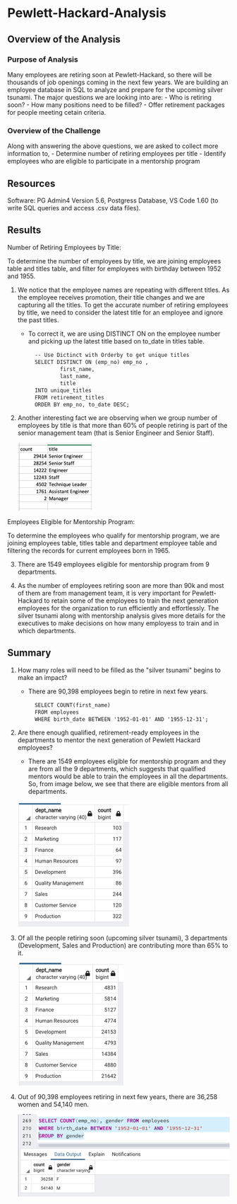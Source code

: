 # Pewlett-Hackard-Analysis

## Overview of the Analysis

### Purpose of Analysis
Many employees are retiring soon at Pewlett-Hackard, so there will be thousands of job openings coming in the next few years. We are building an employee database in SQL to analyze and prepare for the upcoming silver tsunami. 
The major questions we are looking into are:
    - Who is retiring soon?
    - How many positions need to be filled?
    - Offer retirement packages for people meeting cetain criteria.

### Overview of the Challenge
Along with answering the above questions, we are asked to collect more information to,
    - Determine number of retiring employees per title
    - Identify employees who are eligible to participate in a mentorship program

## Resources
Software: PG Admin4 Version 5.6, Postgress Database, VS Code 1.60 (to write SQL queries and access .csv data files).

## Results

Number of Retiring Employees by Title:

To determine the number of employees by title, we are joining employees table and titles table, and filter for employees with birthday between 1952 and 1955. 

1. We notice that the employee names are repeating with different titles. As the employee receives promotion, their title changes and we are capturing all the titles. To get the accurate number of retiring employees by title, we need to consider the latest title for an employee and ignore the past titles.
    - To correct it, we are using DISTINCT ON on the employee number and picking up the latest title based on to_date in titles table.
    
            -- Use Dictinct with Orderby to get unique titles
            SELECT DISTINCT ON (emp_no) emp_no ,
                    first_name,
                    last_name,
                    title
            INTO unique_titles
            FROM retirement_titles
            ORDER BY emp_no, to_date DESC;

2. Another interesting fact we are observing when we group number of employees by title is that  more than 60% of people retiring is part of the senior management team (that is Senior Engineer and Senior Staff). 

    ![](https://github.com/Nikhila999/Pewlett-Hackard-Analysis/blob/main/Images/Retiring_Employess_by_Title.png)

Employees Eligible for Mentorship Program:

To determine the employees who qualify for mentorship program, we are joining employees table, titles table and department employee table and filtering the records for current employees born in 1965.

3. There are 1549 employees eligible for mentorship program from 9 departments.

4. As the number of employees retiring soon are more than 90k and most of them are from management team, it is very important for Pewlett-Hackard to retain some of the employees to train the next generation employees for the organization to run efficiently and effortlessly. The silver tsunami along with mentorship analysis gives more details for the executives to make decisions on how many employess to train and in which departments.


## Summary

1. How many roles will need to be filled as the "silver tsunami" begins to make an impact?
    - There are 90,398 employees begin to retire in next few years.

            SELECT COUNT(first_name)
            FROM employees
            WHERE birth_date BETWEEN '1952-01-01' AND '1955-12-31';

2. Are there enough qualified, retirement-ready employees in the departments to mentor the next generation of Pewlett Hackard employees?
    - There are 1549 employees eligible for mentorship program and they are from all the 9 departments, which suggests that qualified mentors would be able to train the employees in all the departments. So, from image below, we see that there are eligible mentors from all departments.
    
    ![](https://github.com/Nikhila999/Pewlett-Hackard-Analysis/blob/main/Images/mentors_by_departments.png)

3. Of all the people retiring soon (upcoming silver tsunami), 3 departments (Development, Sales and Production) are contributing more than 65% to it.

    ![](https://github.com/Nikhila999/Pewlett-Hackard-Analysis/blob/main/Images/retiree_by_department.png)

4. Out of 90,398 employees retiring in next few years, there are 36,258 women and 54,140 men.

    ![](https://github.com/Nikhila999/Pewlett-Hackard-Analysis/blob/main/Images/retirees_by_gender.png)
